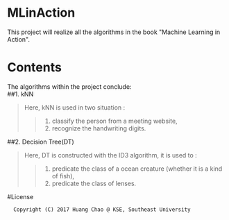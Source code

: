 # MLinAction
This project will realize all the algorithms in the book "Machine Learning in Action".


# Contents
The algorithms within the project conclude:<br>
##1. kNN  
>Here, kNN is used in two situation :  
>>1) classify the person from a meeting website,  
>>2) recognize the handwriting digits. 

##2. Decision Tree(DT)
>Here, DT is constructed with the ID3 algorithm, it is used to :  
>>1) predicate the class of a ocean creature (whether it is a kind of fish),  
>>2) predicate the class of lenses.  



#License
```
  Copyright (C) 2017 Huang Chao @ KSE, Southeast University
```
